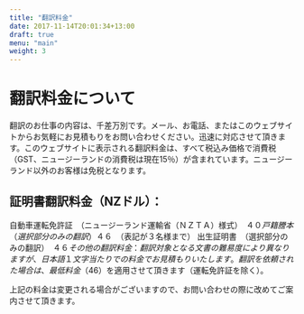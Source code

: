 ```yaml
---
title: "翻訳料金"
date: 2017-11-14T20:01:34+13:00
draft: true
menu: "main"
weight: 3
---
```


# 翻訳料金について

翻訳のお仕事の内容は、千差万別です。メール、お電話、またはこのウェブサイトからお気軽にお見積もりをお問い合わせください。迅速に対応させて頂きます。このウェブサイトに表示される翻訳料金は、すべて税込み価格で消費税（GST、ニュージーランドの消費税は現在15％）が含まれています。ニュージーランド以外のお客様は免税となります。

## 証明書翻訳料金（NZドル）：
自動車運転免許証　（ニュージーランド運輸省（ＮＺＴＡ）様式）　$４０
戸籍謄本（選択部分のみの翻訳）　$４６　（表記が３名様まで）
出生証明書　（選択部分のみの翻訳）　$４６
その他の翻訳料金：
翻訳対象となる文書の難易度により異なりますが、日本語１文字当たりでの料金でお見積もりいたします。翻訳を依頼された場合は、最低料金（$46）を適用させて頂きます（運転免許証を除く）。

上記の料金は変更される場合がございますので、お問い合わせの際に改めてご案内させて頂きます。


